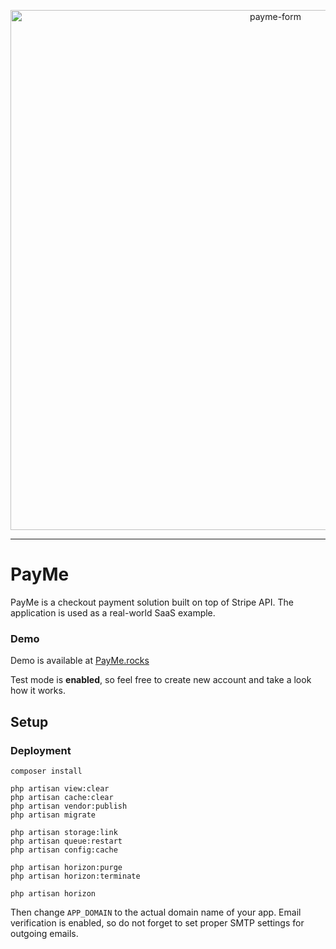 <p align="center"><img width="832" alt="payme-form" src="https://user-images.githubusercontent.com/10295466/72933278-7b27e680-3d72-11ea-804c-fed3c306d4fa.png">
</p>

---

# PayMe

PayMe is a checkout payment solution built on top of Stripe API.
The application is used as a real-world SaaS example. 

### Demo
Demo is available at [PayMe.rocks](https://payme.rocks)

Test mode is **enabled**, so feel free to create new account and take a look how it works.

## Setup

### Deployment

```
composer install

php artisan view:clear
php artisan cache:clear
php artisan vendor:publish
php artisan migrate

php artisan storage:link
php artisan queue:restart
php artisan config:cache

php artisan horizon:purge
php artisan horizon:terminate

php artisan horizon
```

Then change ```APP_DOMAIN``` to the actual domain name of your app.
Email verification is enabled, so do not forget to set proper SMTP settings for outgoing emails.
